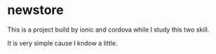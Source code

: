 newstore
========

This is a project build by ionic and cordova while I study this two skill.

It is very simple  cause I kndow a little.

